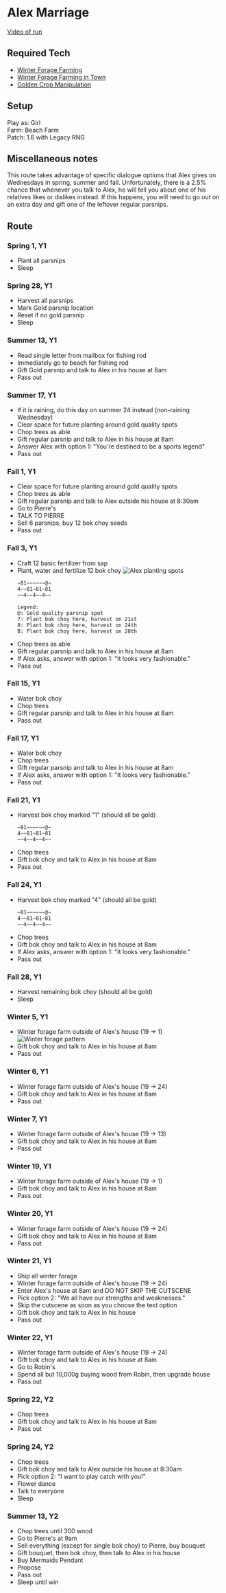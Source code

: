 # Alex Marriage 

[Video of run](https://youtu.be/E7758iuytcg)

## Required Tech
- [Winter Forage Farming](../../tech/winter_forage_farming.md)
- [Winter Forage Farming in Town](../../tech/winter_forage_farming_in_town.md)
- [Golden Crop Manipulation](../../tech/golden_crop_manipulation.md)

## Setup

Play as: Girl  
Farm: Beach Farm  
Patch: 1.6 with Legacy RNG

## Miscellaneous notes

This route takes advantage of specific dialogue options that Alex gives on Wednesdays in spring, summer and fall. Unfortunately, there is a 2.5% chance that whenever you talk to Alex, he will tell you about one of his relatives likes or dislikes instead. If this happens, you will need to go out on an extra day and gift one of the leftover regular parsnips.

## Route

### Spring 1, Y1
- Plant all parsnips
- Sleep

### Spring 28, Y1
- Harvest all parsnips
- Mark Gold parsnip location
- Reset if no gold parsnip
- Sleep

### Summer 13, Y1
- Read single letter from mailbox for fishing rod
- Immediately go to beach for fishing rod
- Gift Gold parsnip and talk to Alex in his house at 8am
- Pass out

### Summer 17, Y1
- If it is raining, do this day on summer 24 instead (non-raining Wednesday)
- Clear space for future planting around gold quality spots
- Chop trees as able
- Gift regular parsnip and talk to Alex in his house at 8am
- Answer Alex with option 1: "You're destined to be a sports legend"
- Pass out

### Fall 1, Y1
- Clear space for future planting around gold quality spots
- Chop trees as able
- Gift regular parsnip and talk to Alex outside his house at 8:30am
- Go to Pierre's
- TALK TO PIERRE
- Sell 6 parsnips, buy 12 bok choy seeds
- Pass out

### Fall 3, Y1
- Craft 12 basic fertilizer from sap
- Plant, water and fertilize 12 bok choy
  ![Alex planting spots](../../img/alex_crop_manip.png)
  ```
  ~81~~~~~~@~
  4~~81~81~81
  ~~4~~4~~4~~
  
  Legend:
  @: Gold quality parsnip spot  
  7: Plant bok choy here, harvest on 21st
  8: Plant bok choy here, harvest on 24th  
  B: Plant bok choy here, harvest on 28th
  ```
- Chop trees as able
- Gift regular parsnip and talk to Alex in his house at 8am
- If Alex asks, answer with option 1: "It looks very fashionable."
- Pass out

### Fall 15, Y1
- Water bok choy
- Chop trees
- Gift regular parsnip and talk to Alex in his house at 8am
- Pass out

### Fall 17, Y1
- Water bok choy
- Chop trees
- Gift regular parsnip and talk to Alex in his house at 8am
- If Alex asks, answer with option 1: "It looks very fashionable."
- Pass out

### Fall 21, Y1
- Harvest bok choy marked "1" (should all be gold)
  ```
  ~81~~~~~~@~
  4~~81~81~81
  ~~4~~4~~4~~
  ```
- Chop trees
- Gift bok choy and talk to Alex in his house at 8am
- Pass out

### Fall 24, Y1
- Harvest bok choy marked "4" (should all be gold)
  ```
  ~81~~~~~~@~
  4~~81~81~81
  ~~4~~4~~4~~
  ```
- Chop trees
- Gift bok choy and talk to Alex in his house at 8am
- If Alex asks, answer with option 1: "It looks very fashionable."
- Pass out

### Fall 28, Y1
- Harvest remaining bok choy (should all be gold)
- Sleep

### Winter 5, Y1
- Winter forage farm outside of Alex's house (19 -> 1)
  ![Winter forage pattern](../../img/winter_forage_in_town_all.png)
- Gift bok choy and talk to Alex in his house at 8am
- Pass out

### Winter 6, Y1
- Winter forage farm outside of Alex's house (19 -> 24)
- Gift bok choy and talk to Alex in his house at 8am
- Pass out

### Winter 7, Y1
- Winter forage farm outside of Alex's house (19 -> 13)
- Gift bok choy and talk to Alex in his house at 8am
- Pass out

### Winter 19, Y1
- Winter forage farm outside of Alex's house (19 -> 1)
- Gift bok choy and talk to Alex in his house at 8am
- Pass out

### Winter 20, Y1
- Winter forage farm outside of Alex's house (19 -> 24)
- Gift bok choy and talk to Alex in his house at 8am
- Pass out

### Winter 21, Y1
- Ship all winter forage
- Winter forage farm outside of Alex's house (19 -> 24)
- Enter Alex's house at 8am and DO NOT SKIP THE CUTSCENE
- Pick option 2: "We all have our strengths and weaknesses."
- Skip the cutscene as soon as you choose the text option
- Gift bok choy and talk to Alex in his house
- Pass out

### Winter 22, Y1
- Winter forage farm outside of Alex's house (19 -> 24)
- Gift bok choy and talk to Alex in his house at 8am
- Go to Robin's
- Spend all but 10,000g buying wood from Robin, then upgrade house
- Pass out

### Spring 22, Y2
- Chop trees
- Gift bok choy and talk to Alex in his house at 8am
- Pass out

### Spring 24, Y2
- Chop trees
- Gift bok choy and talk to Alex outside his house at 8:30am
- Pick option 2: "I want to play catch with you!"
- Flower dance
- Talk to everyone
- Sleep

### Summer 13, Y2
- Chop trees until 300 wood
- Go to Pierre's at 9am
- Sell everything (except for single bok choy) to Pierre, buy bouquet
- Gift bouquet, then bok choy, then talk to Alex in his house
- Buy Mermaids Pendant
- Propose
- Pass out
- Sleep until win
